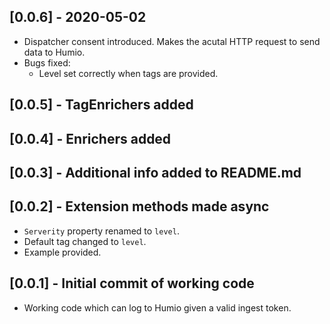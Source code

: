 ## [0.0.6] - 2020-05-02

* Dispatcher consent introduced. Makes the acutal HTTP request to send data to Humio.
* Bugs fixed:
  * Level set correctly when tags are provided.

## [0.0.5] - TagEnrichers added

## [0.0.4] - Enrichers added

## [0.0.3] - Additional info added to README.md

## [0.0.2] - Extension methods made async

* `Serverity` property renamed to `level`.
* Default tag changed to `level`.
* Example provided.


## [0.0.1] - Initial commit of working code

* Working code which can log to Humio given a valid ingest token.